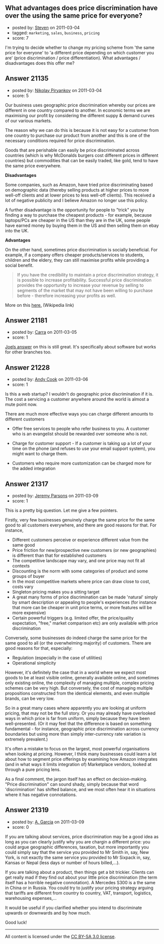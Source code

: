 ## What advantages does price discrimination have over the using the same price for everyone? 

- posted by: [Steven](https://stackexchange.com/users/-1/2233-steven) on 2011-03-04
- tagged: `marketing`, `sales`, `business`, `pricing`
- score: 7

I'm trying to decide whether to change my pricing scheme from 'the same price for everyone' to 'a different price depending on which customer you are' (price discrimination / price differentiation).  What advantages / disadvantages does this offer me?


## Answer 21135

- posted by: [Nikolay Piryankov](https://stackexchange.com/users/-1/8046-nikolay-piryankov) on 2011-03-04
- score: 5

<p>Our business uses geographic price discrimination whereby our prices are different in one country compared to another. In economic terms we are maximising our profit by considering the different suppy &amp; demand curves of our various markets.</p>

<p>The reason why we can do this is because it is not easy for a customer from one country to purchase our product from another and this is one of the necessary conditions required for price discrimination.</p>

<p>Goods that are perishable can easily be price discriminated across countries (which is why McDonalds burgers cost different prices in different countries) but commodities that can be easily traded, like gold, tend to have the same price everywhere.</p>

<p><strong>Disadvantages</strong></p>

<p>Some companies, such as Amazon, have tried price discriminating based on demographic data (thereby selling products at higher prices to more well-off clients and at lower prices to less well-off clients). This received a lot of negative publicity and I believe Amazon no longer use this policy.</p>

<p>A further disadvantage is the opportunity for people to "trick" you by finding a way to purchase the cheapest products - for example, because laptops/PCs are cheaper in the US than they are in the UK, some people have earned money by buying them in the US and then selling them on ebay into the UK. </p>

<p><strong>Advantages</strong></p>

<p>On the other hand, sometimes price discrimination is socially beneficial. For example, if a company offers cheaper products/services to students, children and the eldery, they can still maximise profits while providing a social benefit.</p>

<blockquote>
  <p>If you have the credibility to maintain a price
  discrimination strategy, it is possible to increase profitability. Successful
  price discrimination provides the
  opportunity to increase your revenue
  by selling to segments of the market
  that may not have been willing to
  purchase before - therefore increasing
  your profits as well.</p>
</blockquote>

<p>More on this <a href="http://en.wikipedia.org/wiki/Price_differentiation" rel="nofollow">here.</a> (Wikipedia link)</p>



## Answer 21181

- posted by: [Carra](https://stackexchange.com/users/-1/8309-carra) on 2011-03-05
- score: 1

<p><a href="http://www.joelonsoftware.com/articles/CamelsandRubberDuckies.html" rel="nofollow">Joels answer</a> on this is still great. It's specifically about software but works for other branches too.</p>



## Answer 21228

- posted by: [Andy Cook](https://stackexchange.com/users/-1/6493-andy-cook) on 2011-03-06
- score: 1

Is this a web startup? I wouldn't do geographic price discrimination if it is. The cost a servicing a customer anywhere around the world is almost a mute point now.

There are much more effective ways you can charge different amounts to different customers

- Offer free services to people who refer business to you. A customer who is an evangelist should be rewarded over someone who is not.

- Charge for customer support - If a customer is taking up a lot of your time on the phone (and refuses to use your email support system), you might want to charge them.

- Customers who require more customization can be charged more for the added integration


## Answer 21317

- posted by: [Jeremy Parsons](https://stackexchange.com/users/-1/4291-jeremy-parsons) on 2011-03-09
- score: 1

This is a pretty big question. Let me give a few pointers.

Firstly, very few businesses genuinely charge the same price for the same good to all customers everywhere, and there are good reasons for that. For instance,

* Different customers perceive or experience different value from the same good
* Price friction for new/prospective new customers (or new geographies) is different than that for established customers
* The competitive landscape may vary, and one price may not fit all contexts
* Discounting is the norm with some categories of product and some groups of buyer
* In the most competitive markets where price can draw close to cost, costs vary
* Singleton pricing makes you a sitting target
* A great many forms of price discrimination can be made 'natural' simply by smart description or appealing to people's experiences (for instance that more can be cheaper in unit price terms, or more features will be more expensive)
* Certain powerful triggers (e.g. limited offer, the price/quality expectation, "free," market comparison etc) are only available with price discrimination

Conversely, some businesses do indeed charge the same price for the same good to all (or the overwhelming majority) of customers. There are good reasons for that, especially:

* Regulation (especially in the case of utilities)
* Operational simplicity

However, it's definitely the case that in a world where we expect most goods to be at least visible online, generally available online, and sometimes only existing online, the complexity of managing multiple, complex pricing schemes can be very high. But conversely, the cost of managing multiple propositions constructed from the identical elements, and even multiple brands, can be very low.

So in a great many cases where apparently you are looking at uniform pricing, that may not be the full story. Or you may already have overlooked ways in which price is far from uniform, simply because they have been well-presented. (Or it may feel that the difference is based on something fundamental - for instance, geographic price discrimination across currency boundaries but using more than simply inter-currency rate variation is extremely prevalent.)

It's often a mistake to focus on the largest, most powerful organisations when looking at pricing. However, I think many businesses could learn a lot about how to segment price offerings by examining how Amazon integrates (and in what ways it limits integration of) Marketplace vendors, looked at through a pure pricing lens. 

As a final comment, the jargon itself has an effect on decision-making. "Price discrimination" can sound shady, simply because that word 'discrimination' has shifted balance, and we most often hear it in situations where it has negative connotations.


## Answer 21319

- posted by: [A. Garcia](https://stackexchange.com/users/-1/1659-a-garcia) on 2011-03-09
- score: 0

If you are talking about services, price discrimination may be a good idea as long as you can clearly justify why you are chargin a different price: you could argue geographic differences, taxation, but more importantly you could simply say that the service you provided to Mr Smith in, say, New York, is not exactly the same service you provided to Mr Sixpack in, say, Kansas or Nepal (less days or number of hours billed,...). 

If you are talking about a product, then things get a bit trickier. Clients can get really mad if they find out about your little price discrimination (the term itself has a horrible negative connotation). A Mercedes S300 is a the same in China or in Russia. You could try to justify your pricing strategy arguing that tariffs are different from country to country, VAT, transport, logistics, warehousing expenses,... 

It would be useful if you clarified whether you intend to discriminate upwards or downwards and by how much. 

Good luck!



---

All content is licensed under the [CC BY-SA 3.0 license](https://creativecommons.org/licenses/by-sa/3.0/).
